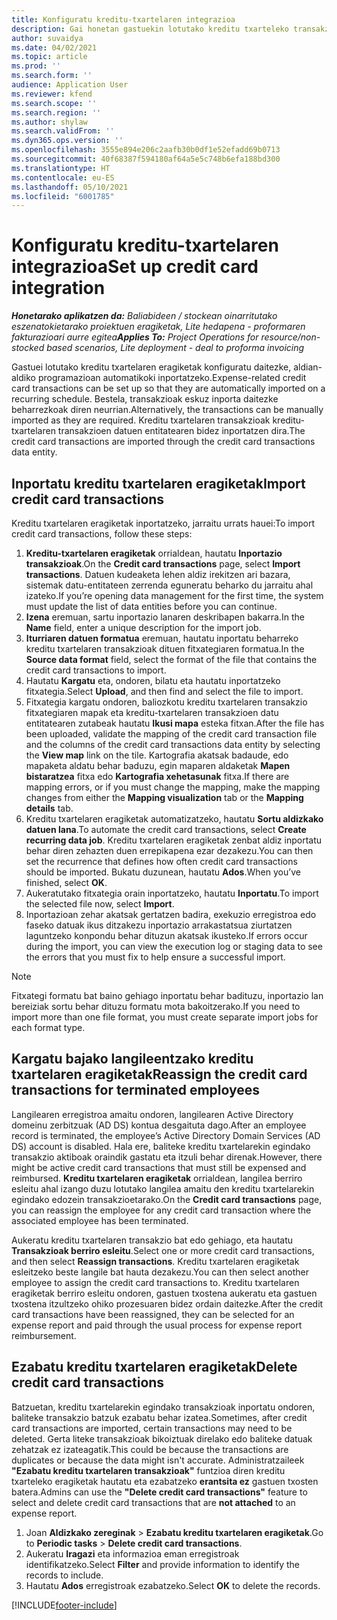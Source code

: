```yaml
---
title: Konfiguratu kreditu-txartelaren integrazioa
description: Gai honetan gastuekin lotutako kreditu txarteleko transakzioekin nola lan egin azaltzen da.
author: suvaidya
ms.date: 04/02/2021
ms.topic: article
ms.prod: ''
ms.search.form: ''
audience: Application User
ms.reviewer: kfend
ms.search.scope: ''
ms.search.region: ''
ms.author: shylaw
ms.search.validFrom: ''
ms.dyn365.ops.version: ''
ms.openlocfilehash: 3555e894e206c2aafb30b0df1e52efadd69b0713
ms.sourcegitcommit: 40f68387f594180af64a5e5c748b6efa188bd300
ms.translationtype: HT
ms.contentlocale: eu-ES
ms.lasthandoff: 05/10/2021
ms.locfileid: "6001785"
---
```

# <a name="set-up-credit-card-integration"></a><span data-ttu-id="5285d-103">Konfiguratu kreditu-txartelaren integrazioa</span><span class="sxs-lookup"><span data-stu-id="5285d-103">Set up credit card integration</span></span>

<span data-ttu-id="5285d-104">_**Honetarako aplikatzen da:** Baliabideen / stockean oinarritutako eszenatokietarako proiektuen eragiketak, Lite hedapena - proformaren fakturazioari aurre egitea_</span><span class="sxs-lookup"><span data-stu-id="5285d-104">_**Applies To:** Project Operations for resource/non-stocked based scenarios, Lite deployment - deal to proforma invoicing_</span></span>

<span data-ttu-id="5285d-105">Gastuei lotutako kreditu txartelaren eragiketak konfiguratu daitezke, aldian-aldiko programazioan automatikoki inportatzeko.</span><span class="sxs-lookup"><span data-stu-id="5285d-105">Expense-related credit card transactions can be set up so that they are automatically imported on a recurring schedule.</span></span> <span data-ttu-id="5285d-106">Bestela, transakzioak eskuz inporta daitezke beharrezkoak diren neurrian.</span><span class="sxs-lookup"><span data-stu-id="5285d-106">Alternatively, the transactions can be manually imported as they are required.</span></span> <span data-ttu-id="5285d-107">Kreditu txartelaren transakzioak kreditu-txartelaren transakzioen datuen entitatearen bidez inportatzen dira.</span><span class="sxs-lookup"><span data-stu-id="5285d-107">The credit card transactions are imported through the credit card transactions data entity.</span></span>

## <a name="import-credit-card-transactions"></a><span data-ttu-id="5285d-108">Inportatu kreditu txartelaren eragiketak</span><span class="sxs-lookup"><span data-stu-id="5285d-108">Import credit card transactions</span></span>

<span data-ttu-id="5285d-109">Kreditu txartelaren eragiketak inportatzeko, jarraitu urrats hauei:</span><span class="sxs-lookup"><span data-stu-id="5285d-109">To import credit card transactions, follow these steps:</span></span>

1. <span data-ttu-id="5285d-110">**Kreditu-txartelaren eragiketak** orrialdean, hautatu **Inportazio transakzioak**.</span><span class="sxs-lookup"><span data-stu-id="5285d-110">On the **Credit card transactions** page, select **Import transactions**.</span></span> <span data-ttu-id="5285d-111">Datuen kudeaketa lehen aldiz irekitzen ari bazara, sistemak datu-entitateen zerrenda eguneratu beharko du jarraitu ahal izateko.</span><span class="sxs-lookup"><span data-stu-id="5285d-111">If you’re opening data management for the first time, the system must update the list of data entities before you can continue.</span></span>
2. <span data-ttu-id="5285d-112">**Izena** eremuan, sartu inportazio lanaren deskribapen bakarra.</span><span class="sxs-lookup"><span data-stu-id="5285d-112">In the **Name** field, enter a unique description for the import job.</span></span>
3. <span data-ttu-id="5285d-113">**Iturriaren datuen formatua** eremuan, hautatu inportatu beharreko kreditu txartelaren transakzioak dituen fitxategiaren formatua.</span><span class="sxs-lookup"><span data-stu-id="5285d-113">In the **Source data format** field, select the format of the file that contains the credit card transactions to import.</span></span>
4. <span data-ttu-id="5285d-114">Hautatu **Kargatu** eta, ondoren, bilatu eta hautatu inportatzeko fitxategia.</span><span class="sxs-lookup"><span data-stu-id="5285d-114">Select **Upload**, and then find and select the file to import.</span></span>
5. <span data-ttu-id="5285d-115">Fitxategia kargatu ondoren, baliozkotu kreditu txartelaren transakzio fitxategiaren mapak eta kreditu-txartelaren transakzioen datu entitatearen zutabeak hautatu **Ikusi mapa** esteka fitxan.</span><span class="sxs-lookup"><span data-stu-id="5285d-115">After the file has been uploaded, validate the mapping of the credit card transaction file and the columns of the credit card transactions data entity by selecting the **View map** link on the tile.</span></span> <span data-ttu-id="5285d-116">Kartografia akatsak badaude, edo mapaketa aldatu behar baduzu, egin maparen aldaketak **Mapen bistaratzea** fitxa edo **Kartografia xehetasunak** fitxa.</span><span class="sxs-lookup"><span data-stu-id="5285d-116">If there are mapping errors, or if you must change the mapping, make the mapping changes from either the **Mapping visualization** tab or the **Mapping details** tab.</span></span>
6. <span data-ttu-id="5285d-117">Kreditu txartelaren eragiketak automatizatzeko, hautatu **Sortu aldizkako datuen lana**.</span><span class="sxs-lookup"><span data-stu-id="5285d-117">To automate the credit card transactions, select **Create recurring data job**.</span></span> <span data-ttu-id="5285d-118">Kreditu txartelaren eragiketak zenbat aldiz inportatu behar diren zehazten duen errepikapena ezar dezakezu.</span><span class="sxs-lookup"><span data-stu-id="5285d-118">You can then set the recurrence that defines how often credit card transactions should be imported.</span></span> <span data-ttu-id="5285d-119">Bukatu duzunean, hautatu **Ados**.</span><span class="sxs-lookup"><span data-stu-id="5285d-119">When you’ve finished, select **OK**.</span></span>
7. <span data-ttu-id="5285d-120">Aukeratutako fitxategia orain inportatzeko, hautatu **Inportatu**.</span><span class="sxs-lookup"><span data-stu-id="5285d-120">To import the selected file now, select **Import**.</span></span>
8. <span data-ttu-id="5285d-121">Inportazioan zehar akatsak gertatzen badira, exekuzio erregistroa edo faseko datuak ikus ditzakezu inportazio arrakastatsua ziurtatzen laguntzeko konpondu behar dituzun akatsak ikusteko.</span><span class="sxs-lookup"><span data-stu-id="5285d-121">If errors occur during the import, you can view the execution log or staging data to see the errors that you must fix to help ensure a successful import.</span></span>

> [!NOTE]
> <span data-ttu-id="5285d-122">Fitxategi formatu bat baino gehiago inportatu behar badituzu, inportazio lan bereiziak sortu behar dituzu formatu mota bakoitzerako.</span><span class="sxs-lookup"><span data-stu-id="5285d-122">If you need to import more than one file format, you must create separate import jobs for each format type.</span></span>

## <a name="reassign-the-credit-card-transactions-for-terminated-employees"></a><span data-ttu-id="5285d-123">Kargatu bajako langileentzako kreditu txartelaren eragiketak</span><span class="sxs-lookup"><span data-stu-id="5285d-123">Reassign the credit card transactions for terminated employees</span></span>

<span data-ttu-id="5285d-124">Langilearen erregistroa amaitu ondoren, langilearen Active Directory domeinu zerbitzuak (AD DS) kontua desgaituta dago.</span><span class="sxs-lookup"><span data-stu-id="5285d-124">After an employee record is terminated, the employee’s Active Directory Domain Services (AD DS) account is disabled.</span></span> <span data-ttu-id="5285d-125">Hala ere, baliteke kreditu txartelarekin egindako transakzio aktiboak oraindik gastatu eta itzuli behar direnak.</span><span class="sxs-lookup"><span data-stu-id="5285d-125">However, there might be active credit card transactions that must still be expensed and reimbursed.</span></span> <span data-ttu-id="5285d-126">**Kreditu txartelaren eragiketak** orrialdean, langilea berriro esleitu ahal izango duzu lotutako langilea amaitu den kreditu txartelarekin egindako edozein transakzioetarako.</span><span class="sxs-lookup"><span data-stu-id="5285d-126">On the **Credit card transactions** page, you can reassign the employee for any credit card transaction where the associated employee has been terminated.</span></span>

<span data-ttu-id="5285d-127">Aukeratu kreditu txartelaren transakzio bat edo gehiago, eta hautatu **Transakzioak berriro esleitu**.</span><span class="sxs-lookup"><span data-stu-id="5285d-127">Select one or more credit card transactions, and then select **Reassign transactions**.</span></span> <span data-ttu-id="5285d-128">Kreditu txartelaren eragiketak esleitzeko beste langile bat hauta dezakezu.</span><span class="sxs-lookup"><span data-stu-id="5285d-128">You can then select another employee to assign the credit card transactions to.</span></span> <span data-ttu-id="5285d-129">Kreditu txartelaren eragiketak berriro esleitu ondoren, gastuen txostena aukeratu eta gastuen txostena itzultzeko ohiko prozesuaren bidez ordain daitezke.</span><span class="sxs-lookup"><span data-stu-id="5285d-129">After the credit card transactions have been reassigned, they can be selected for an expense report and paid through the usual process for expense report reimbursement.</span></span>

## <a name="delete-credit-card-transactions"></a><span data-ttu-id="5285d-130">Ezabatu kreditu txartelaren eragiketak</span><span class="sxs-lookup"><span data-stu-id="5285d-130">Delete credit card transactions</span></span> 

<span data-ttu-id="5285d-131">Batzuetan, kreditu txartelarekin egindako transakzioak inportatu ondoren, baliteke transakzio batzuk ezabatu behar izatea.</span><span class="sxs-lookup"><span data-stu-id="5285d-131">Sometimes, after credit card transactions are imported, certain transactions may need to be deleted.</span></span> <span data-ttu-id="5285d-132">Gerta liteke transakzioak bikoiztuak direlako edo baliteke datuak zehatzak ez izateagatik.</span><span class="sxs-lookup"><span data-stu-id="5285d-132">This could be because the transactions are duplicates or because the data might isn't accurate.</span></span> <span data-ttu-id="5285d-133">Administratzaileek **"Ezabatu kreditu txartelaren transakzioak"** funtzioa diren kreditu txarteleko eragiketak hautatu eta ezabatzeko **erantsita ez** gastuen txosten batera.</span><span class="sxs-lookup"><span data-stu-id="5285d-133">Admins can use the **"Delete credit card transactions"** feature to select and delete credit card transactions that are **not attached** to an expense report.</span></span> 

1. <span data-ttu-id="5285d-134">Joan **Aldizkako zereginak** > **Ezabatu kreditu txartelaren eragiketak**.</span><span class="sxs-lookup"><span data-stu-id="5285d-134">Go to **Periodic tasks** > **Delete credit card transactions**.</span></span>
2. <span data-ttu-id="5285d-135">Aukeratu **Iragazi** eta informazioa eman erregistroak identifikatzeko.</span><span class="sxs-lookup"><span data-stu-id="5285d-135">Select **Filter** and provide information to identify the records to include.</span></span>
3. <span data-ttu-id="5285d-136">Hautatu **Ados** erregistroak ezabatzeko.</span><span class="sxs-lookup"><span data-stu-id="5285d-136">Select **OK** to delete the records.</span></span> 

[!INCLUDE[footer-include](../includes/footer-banner.md)]
